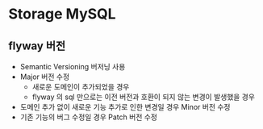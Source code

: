 # Storage MySQL

## flyway 버전

- Semantic Versioning 버저닝 사용
- Major 버전 수정
  - 새로운 도메인이 추가되었을 경우
  - flyway 의 sql 만으로는 이전 버전과 호환이 되지 않는 변경이 발생했을 경우
- 도메인 추가 없이 새로운 기능 추가로 인한 변경일 경우 Minor 버전 수정
- 기존 기능의 버그 수정일 경우 Patch 버전 수정
